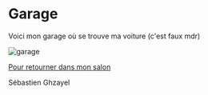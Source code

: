 # Garage

Voici mon garage où se trouve ma voiture (c'est faux mdr)

![garage](https://user-images.githubusercontent.com/54886927/197843309-4d2511c1-cf3b-477d-9bd2-68d835da521f.png)

[Pour retourner dans mon salon](https://github.com/ThomasQlf/TP2Labyrinthe/blob/main/labyrinthe-mtsl-maison/Salon_S%C3%A9bastien.md)

Sébastien Ghzayel
